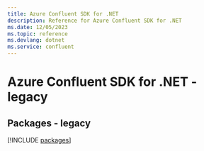 ```yaml
---
title: Azure Confluent SDK for .NET
description: Reference for Azure Confluent SDK for .NET
ms.date: 12/05/2023
ms.topic: reference
ms.devlang: dotnet
ms.service: confluent
---
```

# Azure Confluent SDK for .NET - legacy
## Packages - legacy
[!INCLUDE [packages](confluent-index.md)]